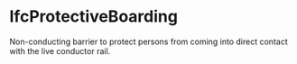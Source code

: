 IfcProtectiveBoarding
=====================
Non-conducting barrier to protect persons from coming into direct contact with
the live conductor rail.


